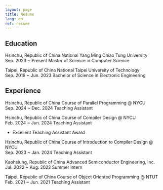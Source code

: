 ```yaml
---
layout: page
title: Resume
lang: en
ref: resume
---
```


## Education

<span class="period-loc">Hsinchu, Republic of China</span>
National Yang Ming Chiao Tung University
<br>
<span class="period-loc">Sep. 2023 ~ Present</span>
Master of Science in Computer Science

<span class="period-loc">Taipei, Republic of China</span>
National Taipei University of Technology
<br>
<span class="period-loc">Sep. 2019 ~ Jun. 2023</span>
Bachelor of Science in Electronic Engineering


## Experience

<span class="period-loc">Hsinchu, Republic of China</span>
Course of Parallel Programming @ NYCU
<br>
<span class="period-loc">Sep. 2024 ~ Dec. 2024</span>
Teaching Assistant

<span class="period-loc">Hsinchu, Republic of China</span>
Course of Compiler Design @ NYCU
<br>
<span class="period-loc">Feb. 2024 ~ Jun. 2024</span>
Teaching Assistant
- Excellent Teaching Assistant Award

<span class="period-loc">Hsinchu, Republic of China</span>
Course of Introduction to Compiler Design @ NYCU
<br>
<span class="period-loc">Sep. 2023 ~ Jan. 2024</span>
Teaching Assistant

<span class="period-loc">Kaohsiung, Republic of China</span>
Advanced Semiconductor Engineering, Inc.
<br>
<span class="period-loc">Jul. 2022 ~ Aug. 2022</span>
Summer Intern

<span class="period-loc">Taipei, Republic of China</span>
Course of Object Oriented Programming @ NTUT
<br>
<span class="period-loc">Feb. 2021 ~ Jun. 2021</span>
Teaching Assistant

